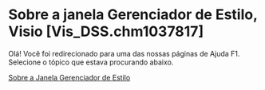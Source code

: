
# Sobre a janela Gerenciador de Estilo, Visio [Vis_DSS.chm1037817]

Olá! Você foi redirecionado para uma das nossas páginas de Ajuda F1. Selecione o tópico que estava procurando abaixo.

[Sobre a Janela Gerenciador de Estilo](http://msdn.microsoft.com/library/bfdc1a63-c355-c759-bdfa-ce27e3ad10e7%28Office.15%29.aspx)
